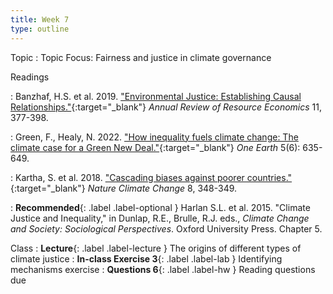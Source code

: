 ```yaml
---
title: Week 7
type: outline
---
```


Topic
: Topic Focus: Fairness and justice in climate governance

Readings

: Banzhaf, H.S. et al. 2019. ["Environmental Justice: Establishing Causal Relationships."](https://doi.org/10.1146/annurev-resource-100518-094131){:target="_blank"} _Annual Review of Resource Economics_ 11, 377-398.

: Green, F., Healy, N. 2022. ["How inequality fuels climate change: The climate case for a Green New Deal."](https://doi.org/10.1016/j.oneear.2022.05.005){:target="_blank"} _One Earth_ 5(6): 635-649.

: Kartha, S. et al. 2018. ["Cascading biases against poorer countries."](https://doi.org/10.1038/s41558-018-0152-7){:target="_blank"} _Nature Climate Change_ 8, 348-349.

: **Recommended**{: .label .label-optional } Harlan S.L. et al. 2015. "Climate Justice and Inequality," in Dunlap, R.E., Brulle, R.J. eds., _Climate Change and Society: Sociological Perspectives_. Oxford University Press. Chapter 5.

Class
: **Lecture**{: .label .label-lecture } The origins of different types of climate justice
: **In-class Exercise 3**{: .label .label-lab } Identifying mechanisms exercise
: **Questions 6**{: .label .label-hw } Reading questions due
